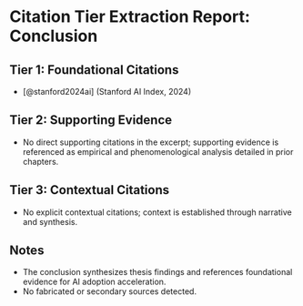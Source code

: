 # Citation Tier Extraction Report: Conclusion

## Tier 1: Foundational Citations
- [@stanford2024ai] (Stanford AI Index, 2024)

## Tier 2: Supporting Evidence
- No direct supporting citations in the excerpt; supporting evidence is referenced as empirical and phenomenological analysis detailed in prior chapters.

## Tier 3: Contextual Citations
- No explicit contextual citations; context is established through narrative and synthesis.

## Notes
- The conclusion synthesizes thesis findings and references foundational evidence for AI adoption acceleration.
- No fabricated or secondary sources detected.
